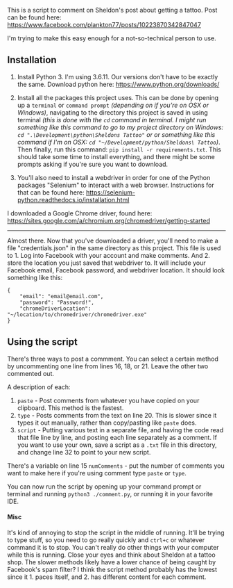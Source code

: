This is a script to comment on Sheldon's post about getting a tattoo. Post can be found here: https://www.facebook.com/plankton77/posts/10223870342847047

I'm trying to make this easy enough for a not-so-technical person to use.

## Installation

1. Install Python 3. I'm using 3.6.11. Our versions don't have to be exactly the same. Download python here: https://www.python.org/downloads/
2. Install all the packages this project uses. This can be done by opening up a `terminal` or `command prompt` *(depending on if you're on OSX or Windows)*, navigating to the directory this project is saved in using terminal *(this is done with the `cd` command in terminal. I might run something like this command to go to my project directory on Windows: `cd ".\Development\python\Sheldons Tattoo"` or or something like this command if I'm on OSX: `cd "~/Development/python/Sheldons\ Tattoo`)*. Then finally, run this command: `pip install -r requirements.txt`. This should take some time to install everything, and there might be some prompts asking if you're sure you want to download.

3. You'll also need to install a webdriver in order for one of the Python packages "Selenium" to interact with a web browser. Instructions for that can be found here: https://selenium-python.readthedocs.io/installation.html

I downloaded a Google Chrome driver, found here: https://sites.google.com/a/chromium.org/chromedriver/getting-started

---

Almost there. Now that you've downloaded a driver, you'll need to make a file "credentials.json" in the same directory as this project. This file is used to 1. Log into Facebook with your account and make comments. And 2. store the location you just saved that webdriver to. It will include your Facebook email, Facebook password, and webdriver location. It should look something like this:

```
{
    "email": "email@email.com",
    "password": "Password!",
    "chromeDriverLocation": "~/location/to/chromedriver/chromedriver.exe"
}
```

## Using the script

There's three ways to post a commment. You can select a certain method by uncommenting one line from lines 16, 18, or 21. Leave the other two commented out.

A description of each:

1. `paste` - Post comments from whatever you have copied on your clipboard. This method is the fastest.
2. `type` - Posts comments from the text on line 20. This is slower since it types it out manually, rather than copy/pasting like `paste` does. 
3. `script` - Putting various text in a separate file, and having the code read that file line by line, and posting each line separately as a comment. If you want to use your own, save a script as a `.txt` file in this directory, and change line 32 to point to your new script.

There's a variable on line 15 `numComments` - put the number of comments you want to make here if you're using comment type `paste` or `type`.

You can now run the script by opening up your command prompt or terminal and running `python3 ./comment.py`, or running it in your favorite IDE.

#### Misc

It's kind of annoying to stop the script in the middle of running. It'll be trying to type stuff, so you need to go really quickly and `ctrl+c` or whatever command it is to stop.
You can't really do other things with your computer while this is running. Close your eyes and think about Sheldon at a tattoo shop.
The slower methods likely have a lower chance of being caught by Facebook's spam filter? I think the script method probably has the lowest since it 1. paces itself, and 2. has different content for each comment.